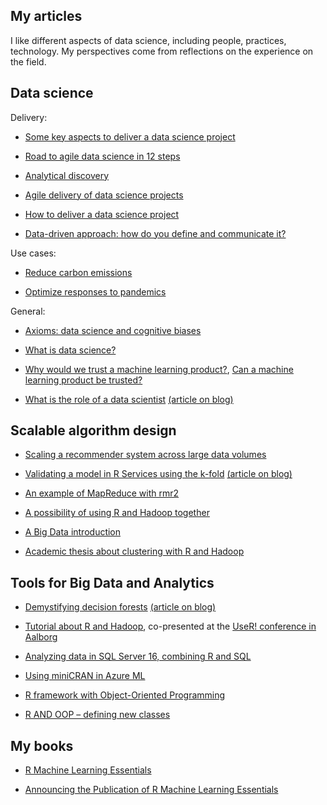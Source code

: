 
## My articles

I like different aspects of data science, including people, practices, technology. My perspectives come from reflections on the experience on the field.


## Data science

Delivery:

- [Some key aspects to deliver a data science project](../articles/dsdelivery/dsdelivery.md)

- [Road to agile data science in 12 steps](../articles/dsdelivery/agile-data-science.pdf)

- [Analytical discovery](../articles/dsdelivery/dsus_analytical_discovery.md)

- [Agile delivery of data science projects](../articles/dsdelivery/dsscrum.md)

- [How to deliver a data science project](https://blogs.msdn.microsoft.com/data_insights_global_practice/2018/09/04/1055/)

- [Data-driven approach: how do you define and communicate it?](../articles/dsdelivery/dsapproaches.md)


Use cases:

- [Reduce carbon emissions](../articles/usecases/co2emissions.md)

- [Optimize responses to pandemics](../articles/usecases/pandemics.md)



General:

- [Axioms: data science and cognitive biases](../articles/dsgeneral/axioms.md)

- [What is data science?](../articles/dsgeneral/dsgeneral.md)

- [Why would we trust a machine learning product?](../articles/dsgeneral/mltrust.md), [Can a machine learning product be trusted?](https://blogs.msdn.microsoft.com/data_insights_global_practice/2018/11/13/can-a-machine-learning-product-be-trusted/) 


- [What is the role of a data scientist](https://blogs.msdn.microsoft.com/data_insights_global_practice/2017/02/23/what-is-the-role-of-a-data-scientist/) [(article on blog)](../articles/dsgeneral/dsrole.md)



## Scalable algorithm design

- [Scaling a recommender system across large data volumes](https://blogs.msdn.microsoft.com/data_insights_global_practice/2016/08/08/scaling-a-recommender-system-across-large-data-volumes/)

- [Validating a model in R Services using the k-fold](https://blogs.msdn.microsoft.com/data_insights_global_practice/2016/07/08/validating-a-model-in-r-services-using-the-k-fold-4/) [(article on blog)](../articles/techniques/kfold.md)

- [An example of MapReduce with rmr2](http://www.r-bloggers.com/an-example-of-mapreduce-with-rmr2/)

- [A possibility of using R and Hadoop together](http://www.r-bloggers.com/a-possibility-for-use-r-and-hadoop-together/)

- [A Big Data introduction](http://www.r-bloggers.com/a-big-data-introduction/)

- [Academic thesis about clustering with R and Hadoop](https://www.politesi.polimi.it/bitstream/10589/77983/1/tesi.pdf)



## Tools for Big Data and Analytics

- [Demystifying decision forests](https://blogs.msdn.microsoft.com/data_insights_global_practice/2017/08/11/demystifying-decision-forests/) [(article on blog)](../articles/techniques/forest/forest.md)

- [Tutorial about R and Hadoop](https://github.com/micheleusuelli/RHadoop-tutorial), co-presented at the [UseR! conference in Aalborg](https://user2015.math.aau.dk/index.html)

- [Analyzing data in SQL Server 16, combining R and SQL](https://blogs.msdn.microsoft.com/data_insights_global_practice/2016/08/01/analysing-data-in-sql-server-16-combining-r-and-sql/)

- [Using miniCRAN in Azure ML](http://www.r-bloggers.com/using-minicran-in-azure-ml/)

- [R framework with Object-Oriented Programming](http://www.r-bloggers.com/r-framework-with-object-oriented-programming/)

- [R AND OOP – defining new classes](http://www.r-bloggers.com/r-and-oop-defining-new-classes/)



## My books

- [R Machine Learning Essentials](http://www.r-bloggers.com/r-machine-learning-essentials/)

- [Announcing the Publication of R Machine Learning Essentials](http://www.r-bloggers.com/announcing-the-publication-of-r-machine-learning-essentials/)

